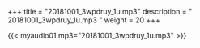+++
title = "20181001_3wpdruy_1u.mp3"
description = " 20181001_3wpdruy_1u.mp3 "
weight = 20
+++

{{< myaudio01 mp3="20181001_3wpdruy_1u.mp3" >}}

